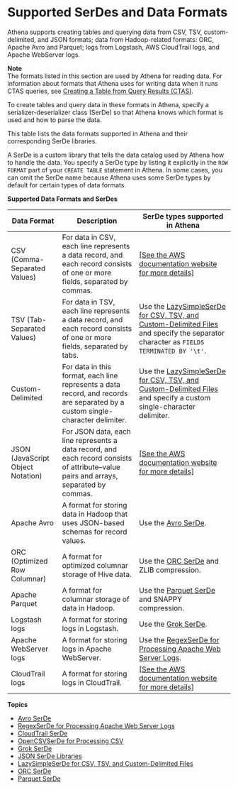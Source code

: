 # Supported SerDes and Data Formats<a name="supported-format"></a>

Athena supports creating tables and querying data from CSV, TSV, custom\-delimited, and JSON formats; data from Hadoop\-related formats: ORC, Apache Avro and Parquet; logs from Logstash, AWS CloudTrail logs, and Apache WebServer logs\.

**Note**  
The formats listed in this section are used by Athena for reading data\. For information about formats that Athena uses for writing data when it runs CTAS queries, see [Creating a Table from Query Results \(CTAS\)](ctas.md)\.

To create tables and query data in these formats in Athena, specify a serializer\-deserializer class \(SerDe\) so that Athena knows which format is used and how to parse the data\.

This table lists the data formats supported in Athena and their corresponding SerDe libraries\.

A SerDe is a custom library that tells the data catalog used by Athena how to handle the data\. You specify a SerDe type by listing it explicitly in the `ROW FORMAT` part of your `CREATE TABLE` statement in Athena\. In some cases, you can omit the SerDe name because Athena uses some SerDe types by default for certain types of data formats\.


**Supported Data Formats and SerDes**  

| Data Format | Description | SerDe types supported in Athena | 
| --- | --- | --- | 
|  CSV \(Comma\-Separated Values\)  |  For data in CSV, each line represents a data record, and each record consists of one or more fields, separated by commas\.  |  [\[See the AWS documentation website for more details\]](http://docs.aws.amazon.com/athena/latest/ug/supported-format.html)  | 
|  TSV \(Tab\-Separated Values\)  |  For data in TSV, each line represents a data record, and each record consists of one or more fields, separated by tabs\.  |  Use the [LazySimpleSerDe for CSV, TSV, and Custom\-Delimited Files](lazy-simple-serde.md) and specify the separator character as `FIELDS TERMINATED BY '\t'`\.  | 
|  Custom\-Delimited  |  For data in this format, each line represents a data record, and records are separated by a custom single\-character delimiter\.  |  Use the [LazySimpleSerDe for CSV, TSV, and Custom\-Delimited Files](lazy-simple-serde.md) and specify a custom single\-character delimiter\.  | 
|  JSON \(JavaScript Object Notation\)  |  For JSON data, each line represents a data record, and each record consists of attribute–value pairs and arrays, separated by commas\.  |  [\[See the AWS documentation website for more details\]](http://docs.aws.amazon.com/athena/latest/ug/supported-format.html)  | 
|  Apache Avro  |  A format for storing data in Hadoop that uses JSON\-based schemas for record values\.  |  Use the [Avro SerDe](avro.md)\.  | 
|  ORC \(Optimized Row Columnar\)  |  A format for optimized columnar storage of Hive data\.  |  Use the [ORC SerDe](orc.md) and ZLIB compression\.  | 
|  Apache Parquet  |  A format for columnar storage of data in Hadoop\.  |  Use the [Parquet SerDe](parquet.md) and SNAPPY compression\.  | 
|  Logstash logs  |  A format for storing logs in Logstash\.  |  Use the [Grok SerDe](grok.md)\.  | 
|  Apache WebServer logs  |  A format for storing logs in Apache WebServer\.  |  Use the [RegexSerDe for Processing Apache Web Server Logs](apache.md)\.  | 
|  CloudTrail logs  |  A format for storing logs in CloudTrail\.  |  [\[See the AWS documentation website for more details\]](http://docs.aws.amazon.com/athena/latest/ug/supported-format.html)  | 

**Topics**
+ [Avro SerDe](avro.md)
+ [RegexSerDe for Processing Apache Web Server Logs](apache.md)
+ [CloudTrail SerDe](cloudtrail.md)
+ [OpenCSVSerDe for Processing CSV](csv.md)
+ [Grok SerDe](grok.md)
+ [JSON SerDe Libraries](json.md)
+ [LazySimpleSerDe for CSV, TSV, and Custom\-Delimited Files](lazy-simple-serde.md)
+ [ORC SerDe](orc.md)
+ [Parquet SerDe](parquet.md)